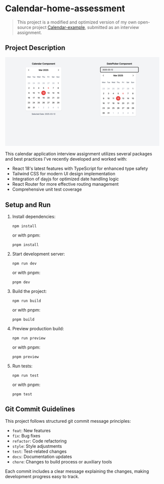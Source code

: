 # Calendar-home-assessment

> This project is a modified and optimized version of my own open-source project [Calendar-example](https://github.com/ahwei/Calendar-example), submitted as an interview assignment.

## Project Description

![Calendar Application Preview](public/view.png)

This calendar application interview assignment utilizes several packages and best practices I've recently developed and worked with:

- React 18's latest features with TypeScript for enhanced type safety
- Tailwind CSS for modern UI design implementation
- Integration of dayjs for optimized date handling logic
- React Router for more effective routing management
- Comprehensive unit test coverage

## Setup and Run

1. Install dependencies:
   ```
   npm install
   ```
   or with pnpm:
   ```
   pnpm install
   ```

2. Start development server:
   ```
   npm run dev
   ```
   or with pnpm:
   ```
   pnpm dev
   ```

3. Build the project:
   ```
   npm run build
   ```
   or with pnpm:
   ```
   pnpm build
   ```

4. Preview production build:
   ```
   npm run preview
   ```
   or with pnpm:
   ```
   pnpm preview
   ```

5. Run tests:
   ```
   npm run test
   ```
   or with pnpm:
   ```
   pnpm test
   ```

## Git Commit Guidelines

This project follows structured git commit message principles:

- `feat`: New features
- `fix`: Bug fixes
- `refactor`: Code refactoring
- `style`: Style adjustments
- `test`: Test-related changes
- `docs`: Documentation updates
- `chore`: Changes to build process or auxiliary tools

Each commit includes a clear message explaining the changes, making development progress easy to track.